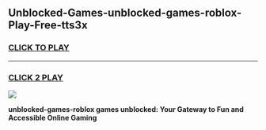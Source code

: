 
## Unblocked-Games-unblocked-games-roblox-Play-Free-tts3x
<h3>
<a href="https://premium76.site?title=unblocked-games-roblox&ref=12A">CLICK TO PLAY</a></h3>
<hr>

<h3>
<a href="https://premium76.site?title=unblocked-games-roblox&ref=12A">CLICK 2 PLAY</a>
  
</h3>

<a href="https://premium76.site?title=unblocked-games-roblox&ref=12A"><img src="https://clearcache.store/games.png"></a>


**unblocked-games-roblox games unblocked: Your Gateway to Fun and Accessible Online Gaming**

